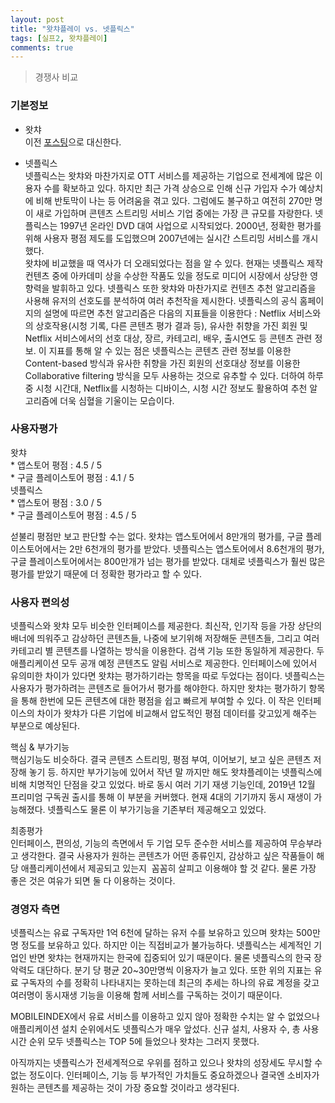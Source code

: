 ```yaml
---
layout: post
title: "왓챠플레이 vs. 넷플릭스"
tags: [실프2, 왓챠플레이]
comments: true
---
```


> 경쟁사 비교  

### 기본정보  
- 왓챠  
이전 [포스팅](https://sihyungyou.github.io/1watcha-spec/)으로 대신한다.  

- 넷플릭스  
넷플릭스는 왓챠와 마찬가지로 OTT 서비스를 제공하는 기업으로 전세계에 많은 이용자 수를 확보하고 있다. 하지만 최근 가격 상승으로 인해 신규 가입자 수가 예상치에 비해 반토막이 나는 등 어려움을 겪고 있다. 그럼에도 불구하고 여전히 270만 명이 새로 가입하며 콘텐츠 스트리밍 서비스 기업 중에는 가장 큰 규모를 자랑한다. 넷플릭스는 1997년 온라인 DVD 대여 사업으로 시작되었다. 2000년, 정확한 평가를 위해 사용자 평점 제도를 도입했으며 2007년에는 실시간 스트리밍 서비스를 개시했다.  
왓챠에 비교했을 때 역사가 더 오래되었다는 점을 알 수 있다. 현재는 넷플릭스 제작 컨텐츠 중에 아카데미 상을 수상한 작품도 있을 정도로 미디어 시장에서 상당한 영향력을 발휘하고 있다. 넷플릭스 또한 왓챠와 마찬가지로 컨텐츠 추천 알고리즘을 사용해 유저의 선호도를 분석하여 여러 추천작을 제시한다. 넷플릭스의 공식 홈페이지의 설명에 따르면 추천 알고리즘은 다음의 지표들을 이용한다 : Netflix 서비스와의 상호작용(시청 기록, 다른 콘텐츠 평가 결과 등), 유사한 취향을 가진 회원 및 Netflix 서비스에서의 선호 대상, 장르, 카테고리, 배우, 출시연도 등 콘텐츠 관련 정보. 이 지표를 통해 알 수 있는 점은 넷플릭스는 콘텐츠 관련 정보를 이용한 Content-based 방식과 유사한 취향을 가진 회원의 선호대상 정보를 이용한 Collaborative filtering 방식을 모두 사용하는 것으로 유추할 수 있다. 더하여 하루 중 시청 시간대, Netflix를 시청하는 디바이스, 시청 시간 정보도 활용하여 추천 알고리즘에 더욱 심혈을 기울이는 모습이다.  

### 사용자평가  
왓챠  
    * 앱스토어 평점 : 4.5 / 5  
    * 구글 플레이스토어 평점 : 4.1 / 5  
넷플릭스  
    * 앱스토어 평점 : 3.0 / 5  
    * 구글 플레이스토어 평점 : 4.5 / 5  

섣불리 평점만 보고 판단할 수는 없다. 왓챠는 앱스토어에서 8만개의 평가를, 구글 플레이스토어에서는 2만 6천개의 평가를 받았다. 넷플릭스는 앱스토어에서 8.6천개의 평가, 구글 플레이스토어에서는 800만개가 넘는 평가를 받았다. 대체로 넷플릭스가 훨씬 많은 평가를 받았기 때문에 더 정확한 평가라고 할 수 있다.  

### 사용자 편의성  
넷플릭스와 왓챠 모두 비슷한 인터페이스를 제공한다. 최신작, 인기작 등을 가장 상단의 배너에 띄워주고 감상하던 콘텐츠들, 나중에 보기위해 저장해둔 콘텐츠들, 그리고 여러 카테고리 별 콘텐츠를 나열하는 방식을 이용한다. 검색 기능 또한 동일하게 제공한다. 두 애플리케이션 모두 공개 예정 콘텐츠도 알림 서비스로 제공한다. 인터페이스에 있어서 유의미한 차이가 있다면 왓챠는 평가하기라는 항목을 따로 두었다는 점이다. 넷플릭스는 사용자가 평가하려는 콘텐츠로 들어가서 평가를 해야한다. 하지만 왓챠는 평가하기 항목을 통해 한번에 모든 콘텐츠에 대한 평점을 쉽고 빠르게 부여할 수 있다. 이 작은 인터페이스의 차이가 왓챠가 다른 기업에 비교해서 압도적인 평점 데이터를 갖고있게 해주는 부분으로 예상된다.  

핵심 & 부가기능  
핵심기능도 비슷하다. 결국 콘텐츠 스트리밍, 평점 부여, 이어보기, 보고 싶은 콘텐츠 저장해 놓기 등. 하지만 부가기능에 있어서 작년 말 까지만 해도 왓챠플레이는 넷플릭스에 비해 치명적인 단점을 갖고 있었다. 바로 동시 여러 기기 재생 기능인데, 2019년 12월 프리미엄 구독권 출시를 통해 이 부분을 커버했다. 현재 4대의 기기까지 동시 재생이 가능해졌다. 넷플릭스도 물론 이 부가기능을 기존부터 제공해오고 있었다.  

최종평가  
인터페이스, 편의성, 기능의 측면에서 두 기업 모두 준수한 서비스를 제공하여 무승부라고 생각한다. 결국 사용자가 원하는 콘텐츠가 어떤 종류인지, 감상하고 싶은 작품들이 해당 애플리케이션에서 제공되고 있는지  꼼꼼히 살피고 이용해야 할 것 같다. 물론 가장 좋은 것은 여유가 되면 둘 다 이용하는 것이다.  

### 경영자 측면  
넷플릭스는 유료 구독자만 1억 6천에 달하는 유저 수를 보유하고 있으며 왓챠는 500만명 정도를 보유하고 있다. 하지만 이는 직접비교가 불가능하다. 넷플릭스는 세계적인 기업인 반면 왓챠는 현재까지는 한국에 집중되어 있기 때문이다. 물론 넷플릭스의 한국 장악력도 대단하다. 분기 당 평균 20~30만명씩 이용자가 늘고 있다. 또한 위의 지표는 유료 구독자의 수를 정확히 나타내지는 못하는데 최근의 추세는 하나의 유료 계정을 갖고 여러명이 동시재생 기능을 이용해 함께 서비스를 구독하는 것이기 때문이다.  

MOBILEINDEX에서 유료 서비스를 이용하고 있지 않아 정확한 수치는 알 수 없었으나 애플리케이션 설치 순위에서도 넷플릭스가 매우 앞섰다. 신규 설치, 사용자 수, 총 사용시간 순위 모두 넷플릭스는 TOP 5에 들었으나 왓챠는 그러지 못했다.  

아직까지는 넷플릭스가 전세계적으로 우위를 점하고 있으나 왓챠의 성장세도 무시할 수 없는 정도이다. 인터페이스, 기능 등 부가적인 가치들도 중요하겠으나 결국엔 소비자가 원하는 콘텐츠를 제공하는 것이 가장 중요할 것이라고 생각된다.  
